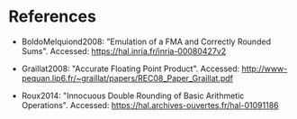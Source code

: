 References
==========

- BoldoMelquiond2008: "Emulation of a FMA and Correctly Rounded Sums".
  Accessed: https://hal.inria.fr/inria-00080427v2

- Graillat2008: "Accurate Floating Point Product".
  Accessed: http://www-pequan.lip6.fr/~graillat/papers/REC08_Paper_Graillat.pdf

- Roux2014: "Innocuous Double Rounding of Basic Arithmetic Operations".
  Accessed: https://hal.archives-ouvertes.fr/hal-01091186
